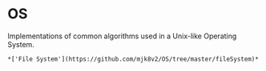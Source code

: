 # OS
Implementations of common algorithms used in a Unix-like Operating System.

	*['File System'](https://github.com/mjk8v2/OS/tree/master/fileSystem)*
